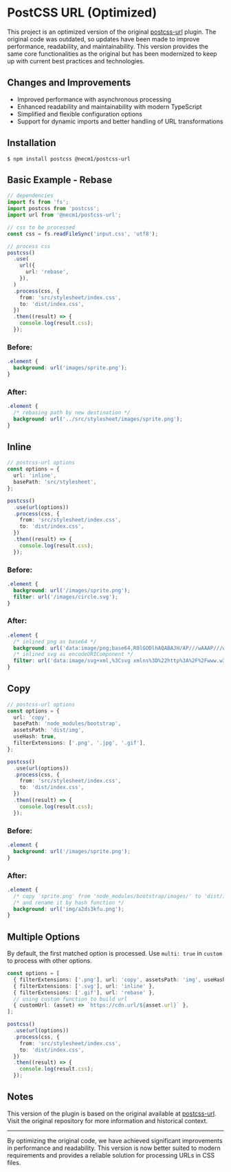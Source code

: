 # PostCSS URL (Optimized)

This project is an optimized version of the original [postcss-url](https://github.com/postcss/postcss-url) plugin. The original code was outdated, so updates have been made to improve performance, readability, and maintainability. This version provides the same core functionalities as the original but has been modernized to keep up with current best practices and technologies.

## Changes and Improvements

- Improved performance with asynchronous processing
- Enhanced readability and maintainability with modern TypeScript
- Simplified and flexible configuration options
- Support for dynamic imports and better handling of URL transformations

## Installation

```console
$ npm install postcss @necm1/postcss-url
```

## Basic Example - Rebase

```typescript
// dependencies
import fs from 'fs';
import postcss from 'postcss';
import url from '@necm1/postcss-url';

// css to be processed
const css = fs.readFileSync('input.css', 'utf8');

// process css
postcss()
  .use(
    url({
      url: 'rebase',
    }),
  )
  .process(css, {
    from: 'src/stylesheet/index.css',
    to: 'dist/index.css',
  })
  .then((result) => {
    console.log(result.css);
  });
```

### Before:

```css
.element {
  background: url('images/sprite.png');
}
```

### After:

```css
.element {
  /* rebasing path by new destination */
  background: url('../src/stylesheet/images/sprite.png');
}
```

## Inline

```typescript
// postcss-url options
const options = {
  url: 'inline',
  basePath: 'src/stylesheet',
};

postcss()
  .use(url(options))
  .process(css, {
    from: 'src/stylesheet/index.css',
    to: 'dist/index.css',
  })
  .then((result) => {
    console.log(result.css);
  });
```

### Before:

```css
.element {
  background: url('/images/sprite.png');
  filter: url('/images/circle.svg');
}
```

### After:

```css
.element {
  /* inlined png as base64 */
  background: url('data:image/png;base64,R0lGODlhAQABAJH/AP///wAAAP///wAAACH/C0FET0JFOklSMS4');
  /* inlined svg as encodeURIComponent */
  filter: url('data:image/svg+xml,%3Csvg xmlns%3D%22http%3A%2F%2Fwww.w3.org%2F2000%2Fsvg%22%2F%3E');
}
```

## Copy

```typescript
// postcss-url options
const options = {
  url: 'copy',
  basePath: 'node_modules/bootstrap',
  assetsPath: 'dist/img',
  useHash: true,
  filterExtensions: ['.png', '.jpg', '.gif'],
};

postcss()
  .use(url(options))
  .process(css, {
    from: 'src/stylesheet/index.css',
    to: 'dist/index.css',
  })
  .then((result) => {
    console.log(result.css);
  });
```

### Before:

```css
.element {
  background: url('/images/sprite.png');
}
```

### After:

```css
.element {
  /* copy 'sprite.png' from 'node_modules/bootstrap/images/' to 'dist/img/' */
  /* and rename it by hash function */
  background: url('img/a2ds3kfu.png');
}
```

## Multiple Options

By default, the first matched option is processed. Use `multi: true` in `custom` to process with other options.

```typescript
const options = [
  { filterExtensions: ['.png'], url: 'copy', assetsPath: 'img', useHash: true },
  { filterExtensions: ['.svg'], url: 'inline' },
  { filterExtensions: ['.gif'], url: 'rebase' },
  // using custom function to build url
  { customUrl: (asset) => `https://cdn.url/${asset.url}` },
];

postcss()
  .use(url(options))
  .process(css, {
    from: 'src/stylesheet/index.css',
    to: 'dist/index.css',
  })
  .then((result) => {
    console.log(result.css);
  });
```

## Notes

This version of the plugin is based on the original available at [postcss-url](https://github.com/postcss/postcss-url). Visit the original repository for more information and historical context.

---

By optimizing the original code, we have achieved significant improvements in performance and readability. This version is now better suited to modern requirements and provides a reliable solution for processing URLs in CSS files.

